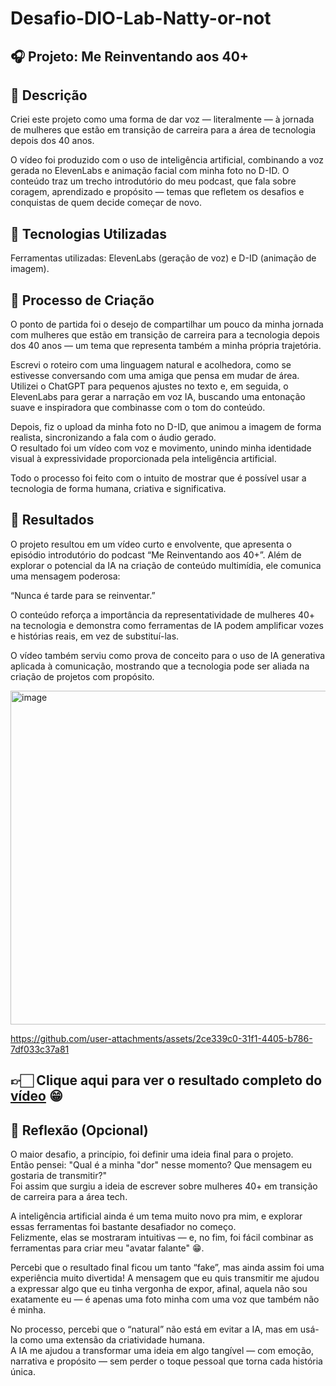 # Desafio-DIO-Lab-Natty-or-not

## 🎧 Projeto: Me Reinventando aos 40+

## 📒 Descrição
Criei este projeto como uma forma de dar voz — literalmente — à jornada de mulheres que estão em transição de carreira para a área de tecnologia depois dos 40 anos.

O vídeo foi produzido com o uso de inteligência artificial, combinando a voz gerada no ElevenLabs e animação facial com minha foto no D-ID.
O conteúdo traz um trecho introdutório do meu podcast, que fala sobre coragem, aprendizado e propósito — temas que refletem os desafios e conquistas de quem decide começar de novo.

## 🤖 Tecnologias Utilizadas
Ferramentas utilizadas: ElevenLabs (geração de voz) e D-ID (animação de imagem).

## 🧐 Processo de Criação
O ponto de partida foi o desejo de compartilhar um pouco da minha jornada com mulheres que estão em transição de carreira para a tecnologia depois dos 40 anos — um tema que representa também a minha própria trajetória.  

Escrevi o roteiro com uma linguagem natural e acolhedora, como se estivesse conversando com uma amiga que pensa em mudar de área.  
Utilizei o ChatGPT para pequenos ajustes no texto e, em seguida, o ElevenLabs para gerar a narração em voz IA, buscando uma entonação suave e inspiradora que combinasse com o tom do conteúdo.  

Depois, fiz o upload da minha foto no D-ID, que animou a imagem de forma realista, sincronizando a fala com o áudio gerado.  
O resultado foi um vídeo com voz e movimento, unindo minha identidade visual à expressividade proporcionada pela inteligência artificial.  

Todo o processo foi feito com o intuito de mostrar que é possível usar a tecnologia de forma humana, criativa e significativa.  

## 🚀 Resultados
O projeto resultou em um vídeo curto e envolvente, que apresenta o episódio introdutório do podcast “Me Reinventando aos 40+”.
Além de explorar o potencial da IA na criação de conteúdo multimídia, ele comunica uma mensagem poderosa:

“Nunca é tarde para se reinventar.”

O conteúdo reforça a importância da representatividade de mulheres 40+ na tecnologia e demonstra como ferramentas de IA podem amplificar vozes e histórias reais, em vez de substituí-las.

O vídeo também serviu como prova de conceito para o uso de IA generativa aplicada à comunicação, mostrando que a tecnologia pode ser aliada na criação de projetos com propósito.

<img width="1432" height="534" alt="image" src="https://github.com/user-attachments/assets/bdaf20af-bdb8-4c0f-9c7a-6d6efc460d56" />

https://github.com/user-attachments/assets/2ce339c0-31f1-4405-b786-7df033c37a81

## 👉🏻 Clique aqui para ver o resultado completo do [vídeo](https://youtube.com/shorts/-wfnsH1cGeo?feature=share) 😁

## 💭 Reflexão (Opcional)
O maior desafio, a princípio, foi definir uma ideia final para o projeto.  
Então pensei: "Qual é a minha "dor" nesse momento? Que mensagem eu gostaria de transmitir?"  
Foi assim que surgiu a ideia de escrever sobre mulheres 40+ em transição de carreira para a área tech.  

A inteligência artificial ainda é um tema muito novo pra mim, e explorar essas ferramentas foi bastante desafiador no começo.  
Felizmente, elas se mostraram intuitivas — e, no fim, foi fácil combinar as ferramentas para criar meu "avatar falante" 😁.

Percebi que o resultado final ficou um tanto “fake”, mas ainda assim foi uma experiência muito divertida!
A mensagem que eu quis transmitir me ajudou a expressar algo que eu tinha vergonha de expor, afinal, aquela não sou exatamente eu — é apenas uma foto minha com uma voz que também não é minha.

No processo, percebi que o “natural” não está em evitar a IA, mas em usá-la como uma extensão da criatividade humana.  
A IA me ajudou a transformar uma ideia em algo tangível — com emoção, narrativa e propósito — sem perder o toque pessoal que torna cada história única.  
